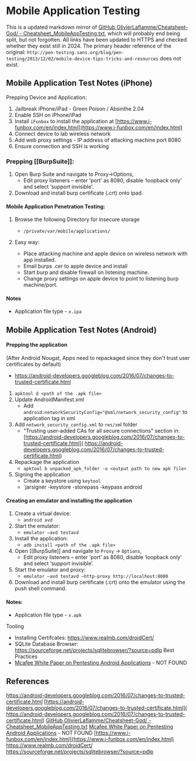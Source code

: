 # Mobile Application Testing

This is a updated markdown mirror of [GitHub OlivierLaflamme/Cheatsheet-God/ - Cheatsheet_MobileAppTesting.txt](https://github.com/OlivierLaflamme/Cheatsheet-God/blob/master/Cheatsheet_MobileAppTesting.txt), which will probably end being split, but not forgotten. All links have been updated to HTTPS and checked whether they exist still in 2024. The primary header reference of the original: `http://pen-testing.sans.org/blog/pen-testing/2013/12/02/mobile-device-tips-tricks-and-resources` does not exist.

## Mobile Application Test Notes (iPhone)

Prepping Device and Application:

1. Jailbreak iPhone/iPad - Green Poison / Absinthe 2.04
1. Enable SSH on iPhone/iPad
1. Install `iFunbox` to install the application at [https://www.i-funbox.com/en/index.html](https://www.i-funbox.com/en/index.html)
1. Connect device to lab wireless network
1. Add web proxy settings - IP address of attacking machine port 8080
1. Ensure connection and SSH is working


### Prepping [[BurpSuite]]:

1. Open Burp Suite and navigate to Proxy->Options,
	- Edit proxy listeners – enter ‘port’ as 8080, disable ‘loopback only’ and select ‘support invisible’.
1. Download and install burp certificate (.crt) onto ipad.

#### Mobile Application Penetration Testing:
1. Browse the following Directory for insecure storage
	-  `/private/var/mobile/applications/`

1. Easy way:
	- Place attacking machine and apple device on wireless network with app installed.
	- Email burps .cer to apple device and install
	- Start burp and disable firewall on listening machine.
	- Change proxy settings on apple device to point to listening burp machine/port.
#### Notes

- Application file type - `x.ipa`


## Mobile Application Test Notes (Android)

#### Prepping the application
(After Android Nougat, Apps need to repackaged since they don't trust user certificates by default)
- https://android-developers.googleblog.com/2016/07/changes-to-trusted-certificate.html

1. `apktool d <path of the .apk file>`
1. Update AndroidManifest.xml
	- Add `android:networkSecurityConfig="@xml/network_security_config"` to application tag in xml
1. Add `network_security_config.xml` to `res/xm`l folder
	- "Trusting user-added CAs for all secure connections" section in: [https://android-developers.googleblog.com/2016/07/changes-to-trusted-certificate.html](		https://android-developers.googleblog.com/2016/07/changes-to-trusted-certificate.html)
1. Repackage the application 
	- `apktool b unpacked_apk_folder -o <output path to new apk file>`
1. Signing the application
	- Create a keystore using `keytool`
	- `jarsigner -keystore <path to your keystore> -storepass <password> -keypass <password> <path to apk> android

#### Creating an emulator and installing the application

1. Create a virtual device:
	- `android avd`
1. Start the emulator:
	- `emulator –avd testavd`
1. Install the application:
	- `adb install <path of the .apk file>`
1. Open [[BurpSuite]] and navigate to `Proxy` -> `Options`,
	- Edit proxy listeners – enter ‘port’ as 8080, disable ‘loopback only’ and select ‘support invisible’.
1. Start the emulator and proxy:
	- `emulator –avd testavd –http-proxy http://localhost:8080`
1. Download and install burp certificate (.crt) onto the emulator using the push shell command.
#### Notes:

- Application file type - `x.apk`

Tooling
- Installing Certifcates: https://www.realmb.com/droidCert/
- SQLite Database Browser: https://sourceforge.net/projects/sqlitebrowser/?source=pdlp
Best Practices
- [Mcafee White Paper on Pentesting Android Applications](https://www.mcafee.com/uk/resources/white-papers/foundstone/wp-pen-testing-android-apps.pdf) - NOT FOUND


## References

https://android-developers.googleblog.com/2016/07/changes-to-trusted-certificate.html
[https://android-developers.googleblog.com/2016/07/changes-to-trusted-certificate.html](               https://android-developers.googleblog.com/2016/07/changes-to-trusted-certificate.html)
[GitHub OlivierLaflamme/Cheatsheet-God/ - Cheatsheet_MobileAppTesting.txt](https://github.com/OlivierLaflamme/Cheatsheet-God/blob/master/Cheatsheet_MobileAppTesting.txt)
[Mcafee White Paper on Pentesting Android Applications](https://www.mcafee.com/uk/resources/white-papers/foundstone/wp-pen-testing-android-apps.pdf) - NOT FOUND
[https://www.i-funbox.com/en/index.html](https://www.i-funbox.com/en/index.html)
https://www.realmb.com/droidCert/
https://sourceforge.net/projects/sqlitebrowser/?source=pdlp